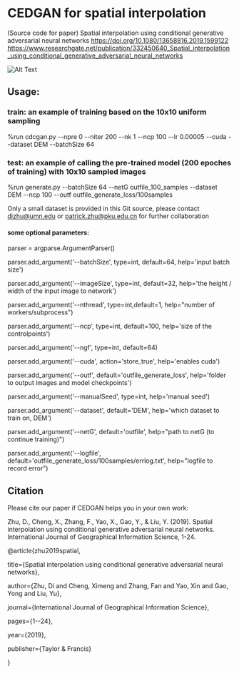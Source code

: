 # CEDGAN for spatial interpolation
(Source code for paper) Spatial interpolation using conditional generative adversarial neural networks
https://doi.org/10.1080/13658816.2019.1599122
https://www.researchgate.net/publication/332450640_Spatial_interpolation_using_conditional_generative_adversarial_neural_networks

![Alt Text](_gen_gif_loop.gif)

## Usage:
### train: an example of training based on the 10x10 uniform sampling
%run cdcgan.py --npre 0 --niter 200 --nk 1 --ncp 100  --lr 0.00005 --cuda --dataset DEM  --batchSize 64

### test: an example of calling the pre-trained model (200 epoches of training) with 10x10 sampled images
%run generate.py --batchSize 64 --netG outfile_100_samples --dataset DEM --ncp 100 --outf outfile_generate_loss/100samples

Only a small dataset is provided in this Git source, please contact dizhu@umn.edu or patrick.zhu@pku.edu.cn for further collaboration

#### some optional parameters:
parser = argparse.ArgumentParser()

parser.add_argument('--batchSize', type=int, default=64, help='input batch size')

parser.add_argument('--imageSize', type=int, default=32, help='the height / width of the input image to network')

parser.add_argument('--nthread', type=int,default=1, help="number of workers/subprocess")

parser.add_argument('--ncp', type=int, default=100, help='size of the controlpoints')

parser.add_argument('--ngf', type=int, default=64)

parser.add_argument('--cuda', action='store_true', help='enables cuda')

parser.add_argument('--outf', default='outfile_generate_loss', help='folder to output images and model checkpoints')

parser.add_argument('--manualSeed', type=int, help='manual seed')

parser.add_argument('--dataset', default='DEM', help='which dataset to train on, DEM')

parser.add_argument('--netG', default='outfile', help="path to netG (to continue training)")

parser.add_argument('--logfile', default='outfile_generate_loss/100samples/errlog.txt', help="logfile to record error")

## Citation
Please cite our paper if CEDGAN helps you in your own work:

Zhu, D., Cheng, X., Zhang, F., Yao, X., Gao, Y., & Liu, Y. (2019). Spatial interpolation using conditional generative adversarial neural networks. International Journal of Geographical Information Science, 1-24.

@article{zhu2019spatial,

  title={Spatial interpolation using conditional generative adversarial neural networks},
  
  author={Zhu, Di and Cheng, Ximeng and Zhang, Fan and Yao, Xin and Gao, Yong and Liu, Yu},
  
  journal={International Journal of Geographical Information Science},
  
  pages={1--24},
  
  year={2019},
  
  publisher={Taylor \& Francis}

}

